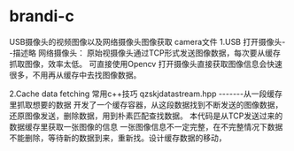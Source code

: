 # brandi-c
USB摄像头的视频图像以及网络摄像头图像获取
 camera文件
 1.USB 打开摄像头--描述略
   网络摄像头：  原始视摄像头通过TCP形式发送图像数据，每次要从缓存抓取图像，效率太低。
               可直接使用Opencv  打开摄像头直接获取图像信息会快速很多，不用再从缓存中去找图像数据。

2.Cache data fetching
常用c++技巧 qzskjdatastream.hpp -------从一段缓存里抓取想要的数据 开发了一个缓存容器，从这段数据找到不断发送的图像数据，还原图像发送，删除数据，用到朴素匹配查找数据。 本代码是从TCP发送过来的数据缓存里获取一张图像的信息 一张图像信息不一定完整，在不完整情况下数据不能删除，等待新的数据到来，重新找。设计缓存数据的移动，
